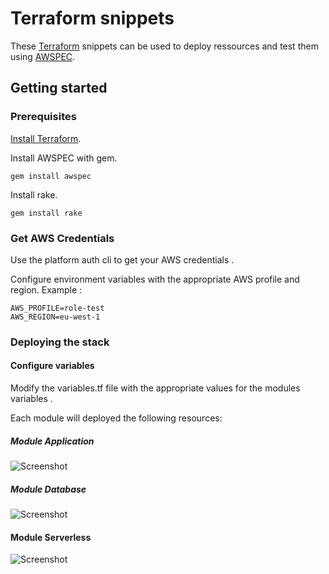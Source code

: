 # Terraform snippets
These [Terraform](https://terraform.io) snippets can be used to deploy ressources and test them using [AWSPEC](https://github.com/k1LoW/awspec).



## Getting started

### Prerequisites
[Install Terraform](https://www.terraform.io/intro/getting-started/install.html).

Install AWSPEC with gem.
```
gem install awspec
```
Install rake.
```
gem install rake
```
### Get AWS Credentials
Use the platform auth cli to get your AWS credentials .

Configure environment variables with the appropriate AWS profile and region. Example :
```
AWS_PROFILE=role-test
AWS_REGION=eu-west-1
```
### Deploying the stack

#### Configure variables
Modify the variables.tf file with the appropriate values for the modules variables .

Each module will deployed the following resources:
##### Module Application
![Screenshot](https://github.com/walidkhlg/snippets/tree/master/doc/autoscaling.png)

##### Module Database
![Screenshot](https://github.com/walidkhlg/snippets/tree/master/doc/database.png)

#### Module Serverless
![Screenshot](https://github.com/walidkhlg/snippets/tree/master/doc/lambda.png)
